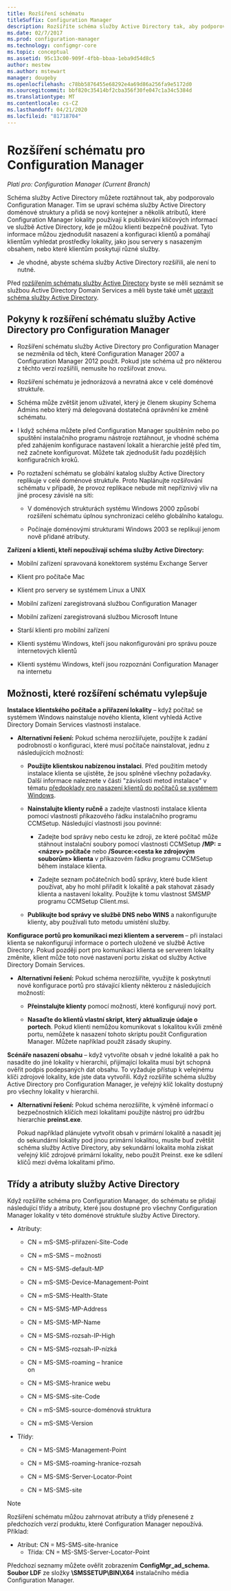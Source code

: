 ```yaml
---
title: Rozšíření schématu
titleSuffix: Configuration Manager
description: Rozšíříte schéma služby Active Directory tak, aby podporovalo Configuration Manager.
ms.date: 02/7/2017
ms.prod: configuration-manager
ms.technology: configmgr-core
ms.topic: conceptual
ms.assetid: 95c13c00-909f-4fbb-bbaa-1eba9d54d8c5
author: mestew
ms.author: mstewart
manager: dougeby
ms.openlocfilehash: c78bb5876455e68292e4a69d86a256fa9e5172d0
ms.sourcegitcommit: bbf820c35414bf2cba356f30fe047c1a34c5384d
ms.translationtype: MT
ms.contentlocale: cs-CZ
ms.lasthandoff: 04/21/2020
ms.locfileid: "81718704"
---
```

# <a name="schema-extensions-for-configuration-manager"></a>Rozšíření schématu pro Configuration Manager

*Platí pro: Configuration Manager (Current Branch)*

Schéma služby Active Directory můžete roztáhnout tak, aby podporovalo Configuration Manager. Tím se upraví schéma služby Active Directory doménové struktury a přidá se nový kontejner a několik atributů, které Configuration Manager lokality používají k publikování klíčových informací ve službě Active Directory, kde je můžou klienti bezpečně používat. Tyto informace můžou zjednodušit nasazení a konfiguraci klientů a pomáhají klientům vyhledat prostředky lokality, jako jsou servery s nasazeným obsahem, nebo které klientům poskytují různé služby.  

-   Je vhodné, abyste schéma služby Active Directory rozšířili, ale není to nutné.  

Před [rozšířením schématu služby Active Directory](https://docs.microsoft.com/sccm/core/plan-design/network/extend-the-active-directory-schema) byste se měli seznámit se službou Active Directory Domain Services a měli byste také umět [upravit schéma služby Active Directory](https://technet.microsoft.com/library/cc759402\(v=ws.10\).aspx).  

## <a name="considerations-for-extending-the-active-directory-schema-for-configuration-manager"></a>Pokyny k rozšíření schématu služby Active Directory pro Configuration Manager  

-   Rozšíření schématu služby Active Directory pro Configuration Manager se nezměnila od těch, které Configuration Manager 2007 a Configuration Manager 2012 použít. Pokud jste schéma už pro některou z těchto verzí rozšířili, nemusíte ho rozšiřovat znovu.  

-   Rozšíření schématu je jednorázová a nevratná akce v celé doménové struktuře.  

-   Schéma může zvětšit jenom uživatel, který je členem skupiny Schema Admins nebo který má delegovaná dostatečná oprávnění ke změně schématu.  

-   I když schéma můžete před Configuration Manager spuštěním nebo po spuštění instalačního programu nástroje roztáhnout, je vhodné schéma před zahájením konfigurace nastavení lokalit a hierarchie ještě před tím, než začnete konfigurovat. Můžete tak zjednodušit řadu pozdějších konfiguračních kroků.  

-   Po roztažení schématu se globální katalog služby Active Directory replikuje v celé doménové struktuře. Proto Naplánujte rozšiřování schématu v případě, že provoz replikace nebude mít nepříznivý vliv na jiné procesy závislé na síti:  

    -   V doménových strukturách systému Windows 2000 způsobí rozšíření schématu úplnou synchronizaci celého globálního katalogu.  

    -   Počínaje doménovými strukturami Windows 2003 se replikují jenom nově přidané atributy.  

**Zařízení a klienti, kteří nepoužívají schéma služby Active Directory:**  

-   Mobilní zařízení spravovaná konektorem systému Exchange Server  

-   Klient pro počítače Mac  

-   Klient pro servery se systémem Linux a UNIX  

-   Mobilní zařízení zaregistrovaná službou Configuration Manager  

-   Mobilní zařízení zaregistrovaná službou Microsoft Intune  

-   Starší klienti pro mobilní zařízení  

-   Klienti systému Windows, kteří jsou nakonfigurováni pro správu pouze internetových klientů  

-   Klienti systému Windows, kteří jsou rozpoznáni Configuration Manager na internetu  

## <a name="capabilities-that-benefit-from-extending-the-schema"></a>Možnosti, které rozšíření schématu vylepšuje  
**Instalace klientského počítače a přiřazení lokality** – když počítač se systémem Windows nainstaluje nového klienta, klient vyhledá Active Directory Domain Services vlastnosti instalace.  

-   **Alternativní řešení:** Pokud schéma nerozšiřujete, použijte k zadání podrobností o konfiguraci, které musí počítače nainstalovat, jednu z následujících možností:  

    -   **Použijte klientskou nabízenou instalaci**. Před použitím metody instalace klienta se ujistěte, že jsou splněné všechny požadavky. Další informace naleznete v části "závislosti metod instalace" v tématu [předpoklady pro nasazení klientů do počítačů se systémem Windows](../../clients/deploy/prerequisites-for-deploying-clients-to-windows-computers.md).  

    -   **Nainstalujte klienty ručně** a zadejte vlastnosti instalace klienta pomocí vlastností příkazového řádku instalačního programu CCMSetup. Následující vlastnosti jsou povinné:  

        -   Zadejte bod správy nebo cestu ke zdroji, ze které počítač může stáhnout instalační soubory pomocí vlastnosti CCMSetup **/MP: =&lt;název\> počítače** nebo **/Source:&lt;cesta ke zdrojovým souborům\> klienta** v příkazovém řádku programu CCMSetup během instalace klienta.  

        -   Zadejte seznam počátečních bodů správy, které bude klient používat, aby ho mohl přiřadit k lokalitě a pak stahovat zásady klienta a nastavení lokality. Použijte k tomu vlastnost SMSMP programu CCMSetup Client.msi.  

    -   **Publikujte bod správy ve službě DNS nebo WINS** a nakonfigurujte klienty, aby používali tuto metodu umístění služby.  

**Konfigurace portů pro komunikaci mezi klientem a serverem** – při instalaci klienta se nakonfigurují informace o portech uložené ve službě Active Directory. Pokud později port pro komunikaci klienta se serverem lokality změníte, klient může toto nové nastavení portu získat od služby Active Directory Domain Services.  

-   **Alternativní řešení:** Pokud schéma nerozšíříte, využijte k poskytnutí nové konfigurace portů pro stávající klienty některou z následujících možností:  

    -   **Přeinstalujte klienty** pomocí možností, které konfigurují nový port.  

    -   **Nasaďte do klientů vlastní skript, který aktualizuje údaje o portech**. Pokud klienti nemůžou komunikovat s lokalitou kvůli změně portu, nemůžete k nasazení tohoto skriptu použít Configuration Manager. Můžete například použít zásady skupiny.  

**Scénáře nasazení obsahu** – když vytvoříte obsah v jedné lokalitě a pak ho nasadíte do jiné lokality v hierarchii, přijímající lokalita musí být schopná ověřit podpis podepsaných dat obsahu. To vyžaduje přístup k veřejnému klíči zdrojové lokality, kde jste data vytvořili. Když rozšíříte schéma služby Active Directory pro Configuration Manager, je veřejný klíč lokality dostupný pro všechny lokality v hierarchii.  

-   **Alternativní řešení:** Pokud schéma nerozšíříte, k výměně informací o bezpečnostních klíčích mezi lokalitami použijte nástroj pro údržbu hierarchie **preinst.exe**.  

     Pokud například plánujete vytvořit obsah v primární lokalitě a nasadit jej do sekundární lokality pod jinou primární lokalitou, musíte buď zvětšit schéma služby Active Directory, aby sekundární lokalita mohla získat veřejný klíč zdrojové primární lokality, nebo použít Preinst. exe ke sdílení klíčů mezi dvěma lokalitami přímo.  

## <a name="active-directory-attributes-and-classes"></a>Třídy a atributy služby Active Directory  
Když rozšíříte schéma pro Configuration Manager, do schématu se přidají následující třídy a atributy, které jsou dostupné pro všechny Configuration Manager lokality v této doménové struktuře služby Active Directory.  

-   Atributy:  

    -   CN = mS-SMS-přiřazení-Site-Code  

    -   CN = mS-SMS – možnosti  

    -   CN = MS-SMS-default-MP  

    -   CN = mS-SMS-Device-Management-Point  

    -   CN = mS-SMS-Health-State  

    -   CN = MS-SMS-MP-Address  

    -   CN = MS-SMS-MP-Name  

    -   CN = MS-SMS-rozsah-IP-High  

    -   CN = MS-SMS-rozsah-IP-nízká  

    -   CN = MS-SMS-roaming – hranice  
        on  

    -   CN = MS-SMS-hranice webu  

    -   CN = MS-SMS-site-Code  

    -   CN = mS-SMS-source-doménová struktura  

    -   CN = mS-SMS-Version  

-   Třídy:  

    -   CN = MS-SMS-Management-Point  

    -   CN = MS-SMS-roaming-hranice-rozsah  

    -   CN = MS-SMS-Server-Locator-Point  

    -   CN = MS-SMS-site  

> [!NOTE]
> 
>  Rozšíření schématu můžou zahrnovat atributy a třídy přenesené z předchozích verzí produktu, které Configuration Manager nepoužívá. Příklad:  
> 
> 
> - Atribut: CN = MS-SMS-site-hranice  
>   -   Třída: CN = MS-SMS-Server-Locator-Point  

Předchozí seznamy můžete ověřit zobrazením **ConfigMgr_ad_schema. Soubor LDF** ze složky **\SMSSETUP\BIN\X64** instalačního média Configuration Manager.  
